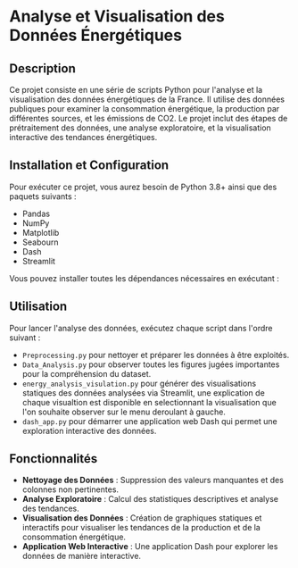 # **Analyse et Visualisation des Données Énergétiques**

## **Description**

Ce projet consiste en une série de scripts Python pour l'analyse et la visualisation des données énergétiques de la France. Il utilise des données publiques pour examiner la consommation énergétique, la production par différentes sources, et les émissions de CO2. Le projet inclut des étapes de prétraitement des données, une analyse exploratoire, et la visualisation interactive des tendances énergétiques.

## **Installation et Configuration**

Pour exécuter ce projet, vous aurez besoin de Python 3.8+ ainsi que des paquets suivants :

- Pandas
- NumPy
- Matplotlib
- Seabourn
- Dash
- Streamlit

Vous pouvez installer toutes les dépendances nécessaires en exécutant :

## **Utilisation**

Pour lancer l'analyse des données, exécutez chaque script dans l'ordre suivant :

- `Preprocessing.py` pour nettoyer et préparer les données à être exploités.
- `Data_Analysis.py` pour observer toutes les figures jugées importantes pour la compréhension du dataset.
- `energy_analysis_visulation.py` pour générer des visualisations statiques des données analysées via Streamlit, une explication de chaque visualtion est disponible en selectionnant la visualisation que l'on souhaite observer sur le menu deroulant à gauche.
- `dash_app.py` pour démarrer une application web Dash qui permet une exploration interactive des données.

## **Fonctionnalités**

- **Nettoyage des Données** : Suppression des valeurs manquantes et des colonnes non pertinentes.
- **Analyse Exploratoire** : Calcul des statistiques descriptives et analyse des tendances.
- **Visualisation des Données** : Création de graphiques statiques et interactifs pour visualiser les tendances de la production et de la consommation énergétique.
- **Application Web Interactive** : Une application Dash pour explorer les données de manière interactive.
